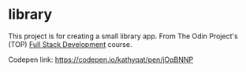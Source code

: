 # library

This project is for creating a small library app. From The Odin Project's (TOP) [Full Stack Development](https://www.theodinproject.com/courses/javascript/lessons/library) course. 

Codepen link: https://codepen.io/kathyqat/pen/jOqBNNP